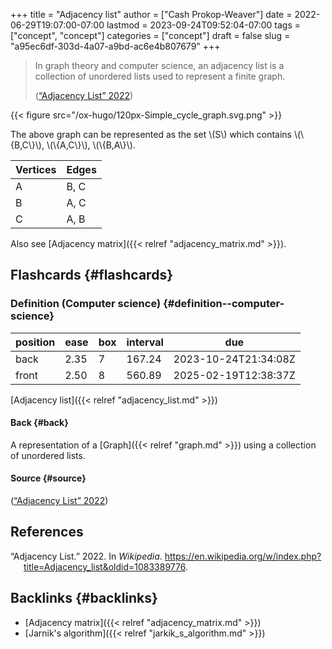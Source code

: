 +++
title = "Adjacency list"
author = ["Cash Prokop-Weaver"]
date = 2022-06-29T19:07:00-07:00
lastmod = 2023-09-24T09:52:04-07:00
tags = ["concept", "concept"]
categories = ["concept"]
draft = false
slug = "a95ec6df-303d-4a07-a9bd-ac6e4b807679"
+++

> In graph theory and computer science, an adjacency list is a collection of unordered lists used to represent a finite graph.
>
> (<a href="#citeproc_bib_item_1">“Adjacency List” 2022</a>)

{{< figure src="/ox-hugo/120px-Simple_cycle_graph.svg.png" >}}

The above graph can be represented as the set \\(S\\) which contains \\(\\{B,C\\}\\), \\(\\{A,C\\}\\), \\(\\{B,A\\}\\).

| Vertices | Edges |
|----------|-------|
| A        | B, C  |
| B        | A, C  |
| C        | A, B  |

Also see [Adjacency matrix]({{< relref "adjacency_matrix.md" >}}).


## Flashcards {#flashcards}


### Definition (Computer science) {#definition--computer-science}

| position | ease | box | interval | due                  |
|----------|------|-----|----------|----------------------|
| back     | 2.35 | 7   | 167.24   | 2023-10-24T21:34:08Z |
| front    | 2.50 | 8   | 560.89   | 2025-02-19T12:38:37Z |

[Adjacency list]({{< relref "adjacency_list.md" >}})


#### Back {#back}

A representation of a [Graph]({{< relref "graph.md" >}}) using a collection of unordered lists.


#### Source {#source}

(<a href="#citeproc_bib_item_1">“Adjacency List” 2022</a>)

## References

<style>.csl-entry{text-indent: -1.5em; margin-left: 1.5em;}</style><div class="csl-bib-body">
  <div class="csl-entry"><a id="citeproc_bib_item_1"></a>“Adjacency List.” 2022. In <i>Wikipedia</i>. <a href="https://en.wikipedia.org/w/index.php?title=Adjacency_list&oldid=1083389776">https://en.wikipedia.org/w/index.php?title=Adjacency_list&#38;oldid=1083389776</a>.</div>
</div>


## Backlinks {#backlinks}

-   [Adjacency matrix]({{< relref "adjacency_matrix.md" >}})
-   [Jarnik's algorithm]({{< relref "jarkik_s_algorithm.md" >}})
